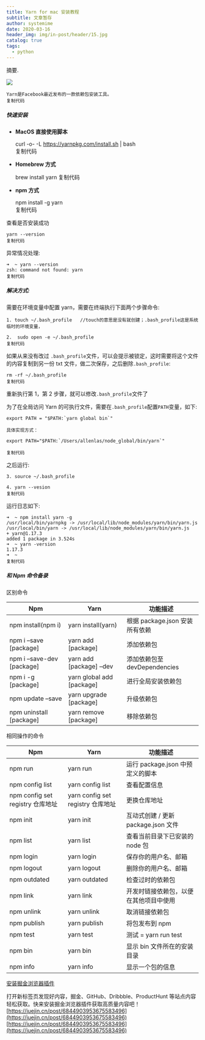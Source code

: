 ```yaml
---
title: Yarn for mac 安装教程
subtitle: 文章暂存
author: systemime
date: 2020-03-16
header_img: img/in-post/header/15.jpg
catalog: true
tags:
  - python
---
```

摘要.

<!-- more -->
[![](https://sf6-ttcdn-tos.pstatp.com/img/user-avatar/3a74fc3a2d0e1a0cfe9b2a7753ad92f5~300x300.image)
](https://juejin.cn/user/1838039172387885)

    Yarn是Facebook最近发布的一款依赖包安装工具。
    复制代码

##### 快速安装

-   **MacOS 直接使用脚本**


    curl -o- -L https://yarnpkg.com/install.sh | bash  
    复制代码

-   **Homebrew 方式**


    brew install yarn 
    复制代码

-   **npm 方式**


    npm install -g yarn  
    复制代码

查看是否安装成功

    yarn --version 
    复制代码

异常情况处理:

    ➜  ~ yarn --version
    zsh: command not found: yarn
    复制代码

##### 解决方式:

需要在环境变量中配置 yarn，需要在终端执行下面两个步骤命令:

    1. touch ~/.bash_profile   //touch的意思是没有就创建；.bash_profile这是系统临时的环境变量， 
       
    2.  sudo open -e ~/.bash_profile
    复制代码

如果从来没有改过 `.bash_profile`文件，可以会提示被锁定，这时需要将这个文件的内容复制到另一份 txt 文件，做二次保存，之后删除`.bash_profile`:

    rm -rf ~/.bash_profile
    复制代码

重新执行第 1，第 2 步骤，就可以修改`.bash_profile`文件了

为了在全局访问 Yarn 的可执行文件，需要在`.bash_profile`配置`PATH`变量，如下:

    export PATH = "$PATH:`yarn global bin`"

    具体实现方式：

    export PATH="$PATH:`/Users/allenlas/node_global/bin/yarn`"

    复制代码

之后运行:

    3. source ~/.bash_profile

    4. yarn --vesion 
    复制代码

运行日志如下:

    ➜  ~ npm install yarn -g 
    /usr/local/bin/yarnpkg -> /usr/local/lib/node_modules/yarn/bin/yarn.js
    /usr/local/bin/yarn -> /usr/local/lib/node_modules/yarn/bin/yarn.js
    + yarn@1.17.3
    added 1 package in 3.524s
    ➜  ~ yarn -version
    1.17.3
    ➜  ~     
    复制代码

##### 和 Npm 命令备录

区别命令

| Npm                        | Yarn                       | 功能描述                   |
| -------------------------- | -------------------------- | ---------------------- |
| npm install(npm i)         | yarn install(yarn)         | 根据 package.json 安装所有依赖 |
| npm i –save \[package]     | yarn add \[package]        | 添加依赖包                  |
| npm i –save-dev \[package] | yarn add \[package] –dev   | 添加依赖包至 devDependencies |
| npm i -g \[package]        | yarn global add \[package] | 进行全局安装依赖包              |
| npm update –save           | yarn upgrade \[package]    | 升级依赖包                  |
| npm uninstall \[package]   | yarn remove \[package]     | 移除依赖包                  |

相同操作的命令

| Npm                          | Yarn                          | 功能描述                       |
| ---------------------------- | ----------------------------- | -------------------------- |
| npm run                      | yarn run                      | 运行 package.json 中预定义的脚本    |
| npm config list              | yarn config list              | 查看配置信息                     |
| npm config set registry 仓库地址 | yarn config set registry 仓库地址 | 更换仓库地址                     |
| npm init                     | yarn init                     | 互动式创建 / 更新 package.json 文件 |
| npm list                     | yarn list                     | 查看当前目录下已安装的 node 包         |
| npm login                    | yarn login                    | 保存你的用户名、邮箱                 |
| npm logout                   | yarn logout                   | 删除你的用户名、邮箱                 |
| npm outdated                 | yarn outdated                 | 检查过时的依赖包                   |
| npm link                     | yarn link                     | 开发时链接依赖包，以便在其他项目中使用        |
| npm unlink                   | yarn unlink                   | 取消链接依赖包                    |
| npm publish                  | yarn publish                  | 将包发布到 npm                  |
| npm test                     | yarn test                     | 测试 = yarn run test         |
| npm bin                      | yarn bin                      | 显示 bin 文件所在的安装目录           |
| npm info                     | yarn info                     | 显示一个包的信息                   |

[](https://juejin.cn/user/1838039172387885)

[安装掘金浏览器插件](https://juejin.cn/extension/?utm_source=juejin.cn&utm_medium=post&utm_campaign=extension_promotion)

打开新标签页发现好内容，掘金、GitHub、Dribbble、ProductHunt 等站点内容轻松获取。快来安装掘金浏览器插件获取高质量内容吧！ 
 [https://juejin.cn/post/6844903953675583496](https://juejin.cn/post/6844903953675583496) 
 [https://juejin.cn/post/6844903953675583496](https://juejin.cn/post/6844903953675583496)
